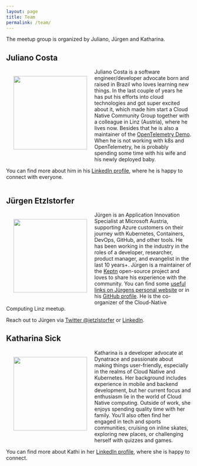 ```yaml
---
layout: page
title: Team
permalink: /team/
---
```


The meetup group is organized by Juliano, Jürgen and Katharina.

## Juliano Costa

<div style="float:left;margin:20px;">
<img src="{{ site.baseurl }}/images/juliano.jpg" width="200">
</div>

Juliano Costa is a software engineer/developer advocate born and raised in Brazil who loves learning new things. In the last couple of years he has put his efforts into cloud technologies and got super excited about it, which made him start a Cloud Native Community Group together with a colleague in Linz (Austria), where he lives now. Besides that he is also a maintainer of the [OpenTelemetry Demo](https://github.com/open-telemetry/opentelemetry-demo). When he is not working with k8s and OpenTelemetry, he is probably spending some time with his wife and his newly deployed baby.

You can find more about him in his [LinkedIn profile](https://www.linkedin.com/in/julianocosta89/), where he is happy to connect with everyone.

<div style="clear:both;"></div>

## Jürgen Etzlstorfer

<div style="float:left;margin:20px;">
<img src="{{ site.baseurl }}/images/juergen.jpg" width="200">
</div>

Jürgen is an Application Innovation Specialist at Microsoft Austria, supporting Azure customers on their journey with Kubernetes, Containers, DevOps, GitHub, and other tools. He has been working in the industry in the roles of a developer, researcher, product manager, and evangelist in the last 10 years+. Jürgen is a maintainer of the [Keptn](https://keptn.sh) open-source project and loves to share his experience with the community. You can find some [useful links on Jürgens personal website](https://jetzlstorfer.github.io) or in his [GitHub profile](https://github.com/jetzlstorfer). He is the co-organizer of the Cloud-Native Computing Linz meetup.

Reach out to Jürgen via [Twitter @jetzlstorfer](https://twitter.com/jetzlstorfer) or [LinkedIn](https://www.linkedin.com/in/juergenetzlstorfer/).

## Katharina Sick

<div style="float:left;margin:20px;">
<img src="{{ site.baseurl }}/images/kathi.jpg" width="200">
</div>

Katharina is a developer advocate at Dynatrace and passionate about making things user-friendly, especially in the realms of Cloud Native and Kubernetes. Her background includes experience in mobile and backend development, but her current focus and enthusiasm lie in the world of Cloud Native computing. Outside of work, she enjoys spending quality time with her family. You’ll also often find her engaged in tech and sports communities, cruising on inline skates, exploring new places, or challenging herself with quizzes and games.

You can find more about Kathi in her [LinkedIn profile](https://www.linkedin.com/in/katharinasick/), where she is happy to connect.